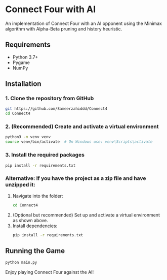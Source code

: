 # Connect Four with AI

An implementation of Connect Four with an AI opponent using the Minimax algorithm with Alpha-Beta pruning and history heuristic.

## Requirements

- Python 3.7+
- Pygame
- NumPy

## Installation

### 1. Clone the repository from GitHub

```bash
git https://github.com/Sameerzahiddd/Connect4
cd Connect4
```

### 2. (Recommended) Create and activate a virtual environment

```bash
python3 -m venv venv
source venv/bin/activate  # On Windows use: venv\Scripts\activate
```

### 3. Install the required packages

```bash
pip install -r requirements.txt
```

### Alternative: If you have the project as a zip file and have unzipped it:

1. Navigate into the folder:
   ```bash
   cd Connect4
   ```
2. (Optional but recommended) Set up and activate a virtual environment as shown above.
3. Install dependencies:
   ```bash
   pip install -r requirements.txt
   ```

## Running the Game

```bash
python main.py
```

Enjoy playing Connect Four against the AI!